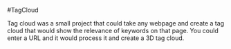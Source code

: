 #TagCloud

Tag cloud was a small project that could take any webpage and create a tag cloud that would show the relevance of keywords on that page. You could enter a URL and it would process it and create a 3D tag cloud. 